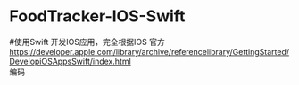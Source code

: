 # FoodTracker-IOS-Swift
#使用Swift 开发IOS应用，完全根据IOS 官方
https://developer.apple.com/library/archive/referencelibrary/GettingStarted/DevelopiOSAppsSwift/index.html<br>
编码
